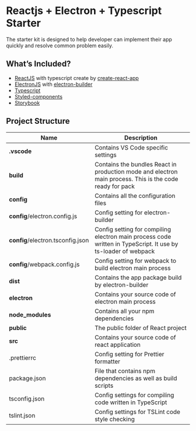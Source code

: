 # Reactjs + Electron + Typescript Starter

The starter kit is designed to help developer can implement their app quickly and resolve common problem easily.

## What’s Included?

- [ReactJS](https://reactjs.org) with typescript create by [create-react-app](https://create-react-app.dev/docs/getting-started)
- [ElectronJS](https://electronjs.org) with [electron-builder](https://www.electron.build)
- [Typescript](https://typescriptlang.org)
- [Styled-components](https://www.styled-components.com/)
- [Storybook](https://storybook.js.org/)

## Project Structure

| Name | Description |
| --- | --- |
| **.vscode** | Contains VS Code specific settings |
| **build** | Contains the bundles React in production mode and electron main process. This is the code ready for pack |
| **config** | Contains all the configuration files |
| **config**/electron.config.js | Config setting for electron-builder |
| **config**/electron.tsconfig.json | Config setting for compiling electron main process code written in TypeScript. It use by ts-loader of webpack |
| **config**/webpack.config.js | Config setting for webpack to build electron main process |
| **dist** | Contains the app package build by electron-builder |
| **electron** | Contains your source code of electron main process |
| **node_modules** | Contains all your npm dependencies |
| **public** | The public folder of React project |
| **src** | Contains your source code of react application |
| .prettierrc | Config setting for Prettier formatter |
| package.json | File that contains npm dependencies as well as build scripts |
| tsconfig.json | Config settings for compiling code written in TypeScript |
| tslint.json | Config settings for TSLint code style checking |
